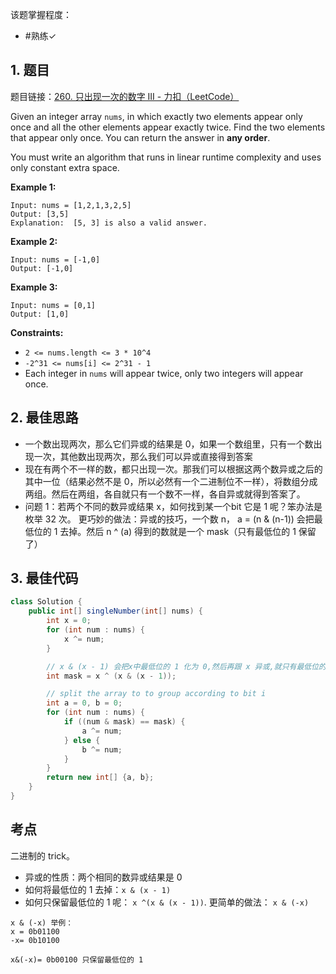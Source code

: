 
该题掌握程度：
- #熟练✓

## 1. 题目
题目链接：[260. 只出现一次的数字 III - 力扣（LeetCode）](https://leetcode.cn/problems/single-number-iii/description/)

Given an integer array `nums`, in which exactly two elements appear only once and all the other elements appear exactly twice. Find the two elements that appear only once. You can return the answer in **any order**.

You must write an algorithm that runs in linear runtime complexity and uses only constant extra space.

 

**Example 1:**

```
Input: nums = [1,2,1,3,2,5]
Output: [3,5]
Explanation:  [5, 3] is also a valid answer.
```

**Example 2:**

```
Input: nums = [-1,0]
Output: [-1,0]
```

**Example 3:**

```
Input: nums = [0,1]
Output: [1,0]
```

 

**Constraints:**

- `2 <= nums.length <= 3 * 10^4`
- `-2^31 <= nums[i] <= 2^31 - 1`
- Each integer in `nums` will appear twice, only two integers will appear once.

## 2. 最佳思路

- 一个数出现两次，那么它们异或的结果是 0，如果一个数组里，只有一个数出现一次，其他数出现两次，那么我们可以异或直接得到答案
- 现在有两个不一样的数，都只出现一次。那我们可以根据这两个数异或之后的其中一位（结果必然不是 0，所以必然有一个二进制位不一样），将数组分成两组。然后在两组，各自就只有一个数不一样，各自异或就得到答案了。
- 问题 1：若两个不同的数异或结果 x，如何找到某一个bit 它是 1 呢？笨办法是枚举 32 次。
	更巧妙的做法：异或的技巧，一个数 n，  a = (n & (n-1)) 会把最低位的 1 去掉。然后 n ^ (a) 得到的数就是一个 mask（只有最低位的 1 保留了）


## 3. 最佳代码

```java
class Solution {
    public int[] singleNumber(int[] nums) {
        int x = 0;
        for (int num : nums) {
            x ^= num;
        }

        // x & (x - 1) 会把x中最低位的 1 化为 0,然后再跟 x 异或,就只有最低位的 1 保留,其他的都是 0,就得到一个 mask
        int mask = x ^ (x & (x - 1));

        // split the array to to group according to bit i        
        int a = 0, b = 0;
        for (int num : nums) {
            if ((num & mask) == mask) {
                a ^= num;
            } else {
                b ^= num;
            }
        }
        return new int[] {a, b};
    }
}
```



## 考点

二进制的 trick。

- 异或的性质：两个相同的数异或结果是 0
- 如何将最低位的 1 去掉：`x & (x - 1)`
- 如何只保留最低位的 1 呢： `x ^(x & (x - 1))`.   更简单的做法： `x & (-x)`

```
x & (-x) 举例：
x = 0b01100
-x= 0b10100

x&(-x)= 0b00100 只保留最低位的 1
```